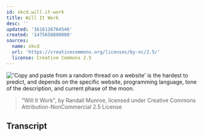 ```yaml
---
id: xkcd.will-it-work
title: Will It Work
desc: ''
updated: '1616126764546'
created: '1475650800000'
sources:
  name: xkcd
  url: 'https://creativecommons.org/licenses/by-nc/2.5/'
  license: Creative Commons 2.5
---
```

!['Copy and paste from a random thread on a website' is the hardest to predict, and depends on the specific website, programming language, tone of the description, and current phase of the moon.](https://imgs.xkcd.com/comics/will_it_work.png)
> "Will It Work", by Randall Munroe, licensed under Creative Commons Attribution-NonCommercial 2.5 License

## Transcript
